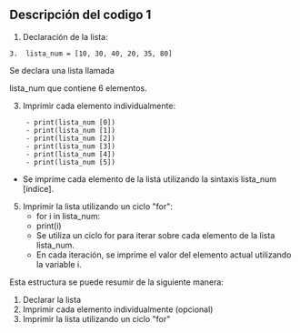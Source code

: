 ## Descripción del codigo 1

1. Declaración de la lista:
 ```
3.  lista_num = [10, 30, 40, 20, 35, 80]
```
   Se declara una lista llamada
  
   lista_num que contiene 6 elementos.
  
3. Imprimir cada elemento individualmente:
```
    - print(lista_num [0])
    - print(lista_num [1])
    - print(lista_num [2])
    - print(lista_num [3])
    - print(lista_num [4])
    - print(lista_num [5])
```
 - Se imprime cada elemento de la lista utilizando la sintaxis lista_num [índice].
5. Imprimir la lista utilizando un ciclo "for":
    - for i in lista_num:
    - print(i)
    - Se utiliza un ciclo for para iterar sobre cada elemento de la lista lista_num.
    - En cada iteración, se imprime el valor del elemento actual utilizando la variable i.

Esta estructura se puede resumir de la siguiente manera:

1. Declarar la lista
2. Imprimir cada elemento individualmente (opcional)
3. Imprimir la lista utilizando un ciclo "for"

